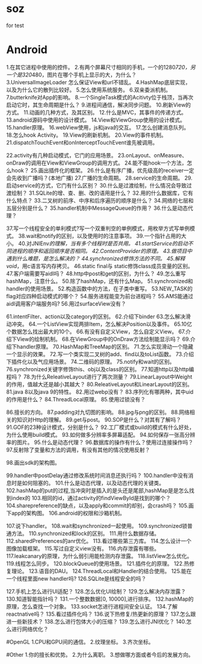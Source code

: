 # soz
for test

# Android
1.在其它进程中使用的控件。
2.有两个屏幕尺寸相同的手机，一个的1280*720，另一个是320*480，图片在哪个手机上显示的大，为什么？
3.UniversalImageLoader 怎么保证View和url不错乱。
4.HashMap底层实现，以及为什么它的散列比较好。
5.怎么使用系统服务。
6.双亲委派机制。
7.butterknife对App的影响。
8.一个SingleTask模式的Acitivty位于栈顶，当再次启动它时，其生命周期是什么？
9.进程间通信，解决同步问题。
10.刷新View的方式。
11.动画的几种方式，及其区别。
12.什么是MVC，其事件的传递方式。
13.android源码中使用的设计模式。
14.View和ViewGroup使用的设计模式。
15.handler原理。
16.webView使用，js和java的交互。
17.怎么创建消息队列。
18.怎么hook Activity。
19.View的刷新机制。
20.View的事件机制。
21.dispatchTouchEvent和onInterceptTouchEvent谁先被调用。

22.activity有几种启动模式，它门的应用场景。
23.onLayout、onMeasure、onDraw的调用在View和ViewGroup的调用方式。
24.能不能hook一个方法，怎么hook？
25.画出插件化的框架。
26.什么是有序广播，优先级高的receiver一定会先收到广播吗？(本地广播)
27.广播的生命周期。
28.service的生命周期。
29.启动service的方式，它门有什么区别？
30.什么是过渡绘制，什么情况会导致过渡绘制？
31.SQLite的增、查、删、改的语用是什么？
32.用的什么数据库，它有什么特点？
33.二叉树的前序、中序和后序遍历的顺序是什么？
34.网络的七层和五层分别是什么？
35.handler机制中MessageQueue的作用？
36.什么是动态代理？

37.写一个线程安全的单利模式?写一个双重判空的单例模式，用枚举方式写单例模式。
38.wait和notify的区别，以及使用时的注意事项。
39.一个指针占用的大小。
40.对JNIEnv*的理解，当有多个线程时是否共用。
41.startService的启动不同进程的顺序和返回顺序是否相同。
42.ContentProvider的原理。
43.做项目中遇到什么难题，是怎么解决的？
44.synchronized修饰方法的不同。
45.解释void*，用c语言写内存拷贝。
46.static final与 static修饰class成员变量的区别。
47.客户端需要写aidl吗？
48.http中post和get的区别，为什么？
49.怎么重写hashMap，注意什么。
50.除了hashMap，还有什么Map。
51.synchronized和handler的使用场景。
52.构造函数中的方法，在子类中重写。
53.NEW_TASK的flag对应四种启动模式的哪个？
54.服务进程能变为前台进程吗？
55.AMS能通过aidl调用客户端服务吗?
56.用过surfaceView没有？

61.intentFilter、action以及category的区别。
62.介绍下binder
63.怎么解决滑动冲突。
64.一个ListView实现两排Item，怎么解决Position以及事件。
65.10亿个数据怎么找出最大的10个。
66.有没有自定义View，怎么自定义View。
67.介绍下View的绘制机制。
68.在ViewGroup中的OnDraw方法绘制能显示吗？
69.介绍下handler原理。
70.HashMap和TreeMap的区别。
71.怎么实现滑动一个隐藏一个显示的效果。
72.写一个类实现二叉树的add、find以及toList函数。
73.介绍下插件化以及气应用场景。
74.二维码的原理。
75.notify和wait的区别。
76.synchronized关键字修饰this、obj以及class的区别。
77.知道http以及http编程吗？
78.为什么ReleativeLayout进行了两次测量？
79.LinearLayout中Weight的作用，值越大还是越小其越大？
80.ReleativeLayout和LinearLayout的区别。
81.java 8以及java 9的特性。
82.用过webp没有？
83.序列化有哪两种，其中uid的作用是什么？
84.ThreadLocal原理。
85.使用过锁没有？

86.擅长的方向。
87.padding对九切图的影响。
88.jpg与png的区别。
88.网络相关的知识对Http的理解。
89.get与post。
90.SOP是什么？对其有了解吗？
91.GOF的23种设计模式，分别是什么？
92.工厂模式或build的模式有什么好处，为什么使用build模式。
93.如何做多分辨率多屏幕适配。
94.如何保存一张高分辨率的图片。
95.什么是动态代理？
96.数据库的操作有什么？使用过连接操作吗？
97.反射除了变量和方法的调用，有没有其他的情况使用反射？

98.画出sdk的架构图。

99.handler中postDelay通过修改系统时间消息还执行吗？
100.handler中没有消息时是如何阻塞的。
101.什么是动态代理，以及动态代理的关键类。
102.hashMap的put的过程,当冲突时是插入的是头还是尾部,hashMap是是怎么找到index的
103.相同的id，通过activity的findViewById是找到的哪个？
104.sharepreference的缺点，以及apply和commit的却别，会crash吗？
105.画下app的架构图。
106.android的权限和沙箱机制。

107.说下handler。
108.wait和synchronized一起使用。
109.synchronized锁普通方法。
110.synchronized和lock的区别。
111.用什么数据存储。
112.sharedPreferences的anr优化。
113.看过哪些第三方库。
114.怎么设计一个图像加载框架。
115.写过自定义view没有。
116.内存泄露有哪些。
117.leakcanary的原理，为什么弱引用能检测内存泄露。
118.listView怎么优化。
119.线程怎么同步。
120.blockQueue的使用场景。
121.插件化的原理。
122.热修复理论。
123.语音的DAU。
124.ThreadLocal和Handler的结合使用。
125.能在一个线程里面new handler吗?
126.SQLite是线程安全的吗？

127.手机上怎么进行UI适配？
128.怎么优化UI绘制？
129.怎么解决内存泄露？
130.知道智能指针吗？
131.一个整数数据[0, 10000],进行排序。
132.hashMap的原理，怎么查找一个对象。
133.socket怎进行进程间安全认证。
134.了解reactnative吗？
135.看过插件化吗？
136.说下热修复/热更新的原理？
137.怎么跟进一些新技术？
138.怎么进行包体大小的压缩？
139.怎么进行JNI优化？
140.怎么进行网络优化？



#OpenGL
1.CPU和GPU间的通信。
2.纹理坐标。
3.齐次坐标。

#Other
1.你的擅长和优势。
2.为什么离职。
3.想做哪方面或者今后的发展方向。
